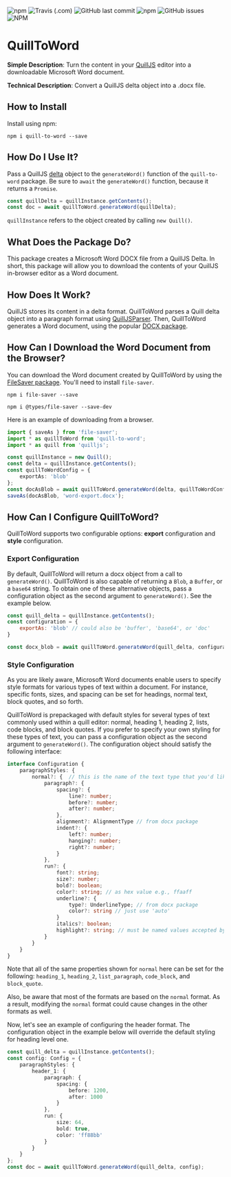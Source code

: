 ![npm](https://img.shields.io/npm/v/quill-to-word) ![Travis (.com)](https://img.shields.io/travis/com/andrewraygilbert/quill-to-word) ![GitHub last commit](https://img.shields.io/github/last-commit/andrewraygilbert/quill-to-word) ![npm](https://img.shields.io/npm/dm/quill-to-word) ![GitHub issues](https://img.shields.io/github/issues/andrewraygilbert/quill-to-word) ![NPM](https://img.shields.io/npm/l/quill-to-word)

# QuillToWord

**Simple Description**: Turn the content in your [QuillJS](https://quilljs.com/) editor into a downloadable Microsoft Word document.

**Technical Description**: Convert a QuillJS delta object into a .docx file.

## How to Install

Install using npm:

```npm i quill-to-word --save```

## How Do I Use It?

Pass a QuillJS [delta](https://quilljs.com/docs/delta/) object to the `generateWord()` function of the `quill-to-word` package. Be sure to `await` the `generateWord()` function, because it returns a `Promise`.

```javascript
const quillDelta = quillInstance.getContents();
const doc = await quillToWord.generateWord(quillDelta);
```

`quillInstance` refers to the object created by calling `new Quill()`.

## What Does the Package Do?

This package creates a Microsoft Word DOCX file from a QuillJS Delta. In short, this package will allow you to download the contents of your QuillJS in-browser editor as a Word document.

## How Does It Work?

QuillJS stores its content in a delta format. QuillToWord parses a Quill delta object into a paragraph format using [QuillJSParser](https://github.com/andrewraygilbert/quilljs-parser). Then, QuillToWord generates a Word document, using the popular [DOCX package](https://docx.js.org/#/).

## How Can I Download the Word Document from the Browser?

You can download the Word document created by QuillToWord by using the [FileSaver package](https://www.npmjs.com/package/file-saver). You'll need to install `file-saver`.

```npm i file-saver --save```

```npm i @types/file-saver --save-dev```

Here is an example of downloading from a browser.

```typescript
import { saveAs } from 'file-saver';
import * as quillToWord from 'quill-to-word';
import * as quill from 'quilljs';

const quillInstance = new Quill();
const delta = quillInstance.getContents();
const quillToWordConfig = {
    exportAs: 'blob'
};
const docAsBlob = await quillToWord.generateWord(delta, quillToWordConfig);
saveAs(docAsBlob, 'word-export.docx');
```

## How Can I Configure QuillToWord?

QuillToWord supports two configurable options: **export** configuration and **style** configuration.

### Export Configuration

By default, QuillToWord will return a docx object from a call to `generateWord()`. QuillToWord is also capable of returning a `Blob`, a `Buffer`, or a `base64` string. To obtain one of these alternative objects, pass a configuration object as the second argument to `generateWord()`. See the example below.

```javascript
const quill_delta = quillInstance.getContents();
const configuration = {
    exportAs: 'blob' // could also be 'buffer', 'base64', or 'doc'
}

const docx_blob = await quillToWord.generateWord(quill_delta, configuration); // returns Promise<Blob>
```
### Style Configuration

As you are likely aware, Microsoft Word documents enable users to specify style formats for various types of text within a document. For instance, specific fonts, sizes, and spacing can be set for headings, normal text, block quotes, and so forth.

QuillToWord is prepackaged with default styles for several types of text commonly used within a quill editor: normal, heading 1, heading 2, lists, code blocks, and block quotes. If you prefer to specify your own styling for these types of text, you can pass a configuration object as the second argument to `generateWord()`. The configuration object should satisfy the following interface:

```typescript
interface Configuration {
    paragraphStyles: {
        normal?: {  // this is the name of the text type that you'd like to style
            paragraph?: {
                spacing?: {
                    line?: number;
                    before?: number;
                    after?: number;
                },
                alignment?: AlignmentType // from docx package
                indent?: {
                    left?: number;
                    hanging?: number;
                    right?: number;
                }
            },
            run?: {
                font?: string;
                size?: number;
                bold?: boolean;
                color?: string; // as hex value e.g., ffaaff
                underline?: {
                    type?: UnderlineType; // from docx package
                    color?: string // just use 'auto'
                }
                italics?: boolean;
                highlight?: string; // must be named values accepted by Word, like 'yellow'
            }
        }
    }
}
```

Note that all of the same properties shown for `normal` here can be set for the following: `heading_1`, `heading_2`, `list_paragraph`, `code_block`, and `block_quote`. 

Also, be aware that most of the formats are based on the `normal` format. As a result, modifying the `normal` format could cause changes in the other formats as well.

Now, let's see an example of configuring the header format. The configuration object in the example below will override the default styling for heading level one.

```typescript
const quill_delta = quillInstance.getContents();
const config: Config = {
    paragraphStyles: {
        header_1: {
            paragraph: {
                spacing: {
                    before: 1200,
                    after: 1000
                }
            },
            run: {
                size: 64,
                bold: true,
                color: 'ff88bb'
            }
        }
    }
};
const doc = await quillToWord.generateWord(quill_delta, config);
```
